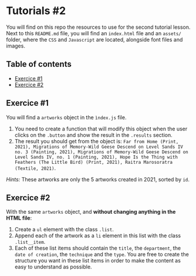# Tutorials #2

You will find on this repo the resources to use for the second tutorial lesson. Next to this `README.md` file, you will find an `index.html` file and an `assets/` folder, where the `CSS` and `Javascript` are located, alongside font files and images.

## Table of contents

- [Exercice #1](#exercice-1)
- [Exercice #2](#exercice-2)

## Exercice #1

You will find a `artworks` object in the `ìndex.js` file.

1. You need to create a function that will modify this object when the user clicks on the `.button` and show the result in the `.results` section.
2. The result you should get from the object is: `Far from Home (Print, 2021), Migrations of Memory-Wild Geese Descend on Level Sands IV no. 3 (Painting, 2021), Migrations of Memory-Wild Geese Descend on Level Sands IV, no. 1 (Painting, 2021), Hope Is the Thing with Feathers (The Little Bird) (Print, 2021), Raitra Marosoratra (Textile, 2021)`.

*Hints:* These artworks are only the 5 artworks created in 2021, sorted by `id`.

## Exercice #2

With the same `artworks` object, and **without changing anything in the HTML file**:

1. Create a `ul` element with the class `.list`.
2. Append each of the artwork as a `li` element in this list with the class `.list__item`.
3. Each of these list items should contain the `title`, the `department`, the `date of creation`, the `technique` and the `type`. You are free to create the structure you want in these list items in order to make the content as easy to understand as possible.